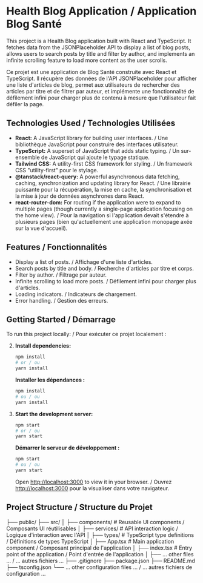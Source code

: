 # Health Blog Application / Application Blog Santé

This project is a Health Blog application built with React and TypeScript. It fetches data from the JSONPlaceholder API to display a list of blog posts, allows users to search posts by title and filter by author, and implements an infinite scrolling feature to load more content as the user scrolls.

Ce projet est une application de Blog Santé construite avec React et TypeScript. Il récupère des données de l'API JSONPlaceholder pour afficher une liste d'articles de blog, permet aux utilisateurs de rechercher des articles par titre et de filtrer par auteur, et implémente une fonctionnalité de défilement infini pour charger plus de contenu à mesure que l'utilisateur fait défiler la page.

## Technologies Used / Technologies Utilisées

- **React:** A JavaScript library for building user interfaces. / Une bibliothèque JavaScript pour construire des interfaces utilisateur.
- **TypeScript:** A superset of JavaScript that adds static typing. / Un sur-ensemble de JavaScript qui ajoute le typage statique.
- **Tailwind CSS:** A utility-first CSS framework for styling. / Un framework CSS "utility-first" pour le stylage.
- **@tanstack/react-query:** A powerful asynchronous data fetching, caching, synchronization and updating library for React. / Une librairie puissante pour la récupération, la mise en cache, la synchronisation et la mise à jour de données asynchrones dans React.
- **react-router-dom:** For routing if the application were to expand to multiple pages (though currently a single-page application focusing on the home view). / Pour la navigation si l'application devait s'étendre à plusieurs pages (bien qu'actuellement une application monopage axée sur la vue d'accueil).

## Features / Fonctionnalités

- Display a list of posts. / Affichage d'une liste d'articles.
- Search posts by title and body. / Recherche d'articles par titre et corps.
- Filter by author. / Filtrage par auteur.
- Infinite scrolling to load more posts. / Défilement infini pour charger plus d'articles.
- Loading indicators. / Indicateurs de chargement.
- Error handling. / Gestion des erreurs.

## Getting Started / Démarrage

To run this project locally: / Pour exécuter ce projet localement :

2.  **Install dependencies:**

    ```bash
    npm install
    # or / ou
    yarn install
    ```

    **Installer les dépendances :**

    ```bash
    npm install
    # ou / ou
    yarn install
    ```

3.  **Start the development server:**

    ```bash
    npm start
    # or / ou
    yarn start
    ```

    **Démarrer le serveur de développement :**

    ```bash
    npm start
    # ou / ou
    yarn start
    ```

    Open [http://localhost:3000](http://localhost:3000) to view it in your browser. / Ouvrez [http://localhost:3000](http://localhost:3000) pour la visualiser dans votre navigateur.

## Project Structure / Structure du Projet

├── public/
├── src/
│ ├── components/ # Reusable UI components / Composants UI réutilisables
│ ├── services/ # API interaction logic / Logique d'interaction avec l'API
│ ├── types/ # TypeScript type definitions / Définitions de types TypeScript
│ ├── App.tsx # Main application component / Composant principal de l'application
│ ├── index.tsx # Entry point of the application / Point d'entrée de l'application
│ ├── ... other files ... / ... autres fichiers ...
├── .gitignore
├── package.json
├── README.md
├── tsconfig.json
└── ... other configuration files ... / ... autres fichiers de configuration ...
